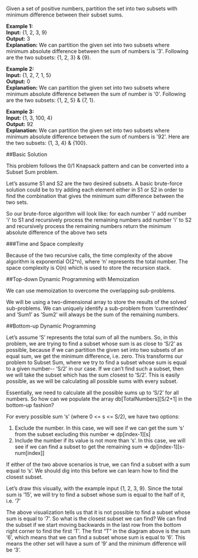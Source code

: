 Given a set of positive numbers, partition the set into two subsets with minimum difference between their subset sums.

**Example 1:**  
**Input:** {1, 2, 3, 9}  
**Output:** 3  
**Explanation:** We can partition the given set into two subsets where minimum absolute difference between the sum of
numbers is '3'. Following are the two subsets: {1, 2, 3} & {9}.

**Example 2:**  
**Input:** {1, 2, 7, 1, 5}  
**Output:** 0  
**Explanation:** We can partition the given set into two subsets where minimum absolute difference between the sum of
number is '0'. Following are the two subsets: {1, 2, 5} & {7, 1}.

**Example 3:**  
**Input:** {1, 3, 100, 4}  
**Output:** 92  
**Explanation:** We can partition the given set into two subsets where minimum absolute difference between the sum of
numbers is '92'. Here are the two subsets: {1, 3, 4} & {100}.

##Basic Solution

This problem follows the 0/1 Knapsack pattern and can be converted into a Subset Sum problem.

Let’s assume S1 and S2 are the two desired subsets. A basic brute-force solution could be to try adding each element
either in S1 or S2 in order to find the combination that gives the minimum sum difference between the two sets.

So our brute-force algorithm will look like:
for each number 'i'
   add number 'i' to S1 and recursively process the remaining numbers
   add number 'i' to S2 and recursively process the remaining numbers
return the minimum absolute difference of the above two sets

###Time and Space complexity

Because of the two recursive calls, the time complexity of the above algorithm is exponential O(2^n), where ‘n’ represents
the total number. The space complexity is O(n) which is used to store the recursion stack.

##Top-down Dynamic Programming with Memoization

We can use memoization to overcome the overlapping sub-problems.

We will be using a two-dimensional array to store the results of the solved sub-problems. We can uniquely identify
a sub-problem from ‘currentIndex’ and ‘Sum1’ as ‘Sum2’ will always be the sum of the remaining numbers.

##Bottom-up Dynamic Programming

Let’s assume ‘S’ represents the total sum of all the numbers. So, in this problem, we are trying to find a subset
whose sum is as close to ‘S/2’ as possible, because if we can partition the given set into two subsets of an equal sum,
we get the minimum difference, i.e. zero. This transforms our problem to Subset Sum, where we try to find a subset
whose sum is equal to a given number-- ‘S/2’ in our case. If we can’t find such a subset, then we will take the subset
which has the sum closest to ‘S/2’. This is easily possible, as we will be calculating all possible sums with every subset.

Essentially, we need to calculate all the possible sums up to ‘S/2’ for all numbers. So how can we populate the array
db[TotalNumbers][S/2+1] in the bottom-up fashion?

For every possible sum ‘s’ (where 0 <= s <= S/2), we have two options:
1. Exclude the number. In this case, we will see if we can get the sum ‘s’ from the subset excluding this number => dp[index-1][s]
2. Include the number if its value is not more than ‘s’. In this case, we will see if we can find a subset to get
   the remaining sum => dp[index-1][s-num[index]]

If either of the two above scenarios is true, we can find a subset with a sum equal to ‘s’. We should dig into this
before we can learn how to find the closest subset.

Let’s draw this visually, with the example input {1, 2, 3, 9}. Since the total sum is ‘15’, we will try to find a subset
whose sum is equal to the half of it, i.e. ‘7’

The above visualization tells us that it is not possible to find a subset whose sum is equal to ‘7’. So what is
the closest subset we can find? We can find the subset if we start moving backwards in the last row from the bottom right
corner to find the first ‘T’. The first “T” in the diagram above is the sum ‘6’, which means that we can find a subset
whose sum is equal to ‘6’. This means the other set will have a sum of ‘9’ and the minimum difference will be ‘3’.